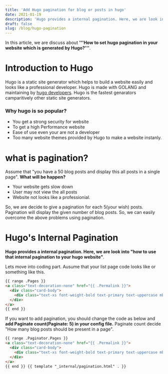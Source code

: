 ```yaml
---
title: 'Add Hugo pagination for blog or posts in hugo'
date: 2021-01-19
description: 'Hugo provides a internal pagination. Here, we are look into how to use that internal pagination to your hugo website.We also provide a example with coding part'
draft: false
slug: /blog/hugo-pagination
---
```


In this article, we are discuss about **'''How to set hugo pagination in your website which is generated by Hugo?'''**.

# Introduction to Hugo

Hugo is a static site generator which helps to build a website easily and looks like a professional developer. Hugo is made with GOLANG and maintaining by [hugo developers](https://github.com/orgs/gohugoio/people). Hugo is the fastest genarators camparitively other static site generators.

### Why hugo is so popular?

- You get a strong security for website
- To get a high Performance website
- Ease of use even your are not a developer
- Too many website themes provided by Hugo to make a website instanly.

# what is pagination?

Assume that "you have a 50 blog posts and display this all posts in a single page". **What will be happen?**

- Your website gets slow down
- User may not view the all posts
- Website not looks like a professionial.

So, we are decide to give a pagination for each 5(your wish) posts. Pagination will display the given number of blog posts. So, we can easily overcome the above problems using pagination.

# Hugo's Internal Pagination

**Hugo provides a internal pagination. Here, we are look into "how to use that internal pagination to your hugo website"**.

Lets move into coding part. Ausume that your list page code looks like or something like this.

```html
{{ range .Pages }}
<a class="text-decoration-none" href="{{ .Permalink }}">
  <div class="card-body">
    <div class="text-xs font-weight-bold text-primary text-uppercase mb-1">{{ .Title }}</div>
  </div>
</a>
{{ end }}
```

If you want to add pagination, you should change the code as below and **add Paginate count(Paginate: 5) in your config file.** Paginate count decide "How many blog posts should be present in a page".

```html
{{ range .Paginator.Pages }}
<a class="text-decoration-none" href="{{ .Permalink }}">
  <div class="card-body">
    <div class="text-xs font-weight-bold text-primary text-uppercase mb-1">{{ .Title }}</div>
  </div>
</a>
{{ end }} {{ template "_internal/pagination.html" . }}
```
